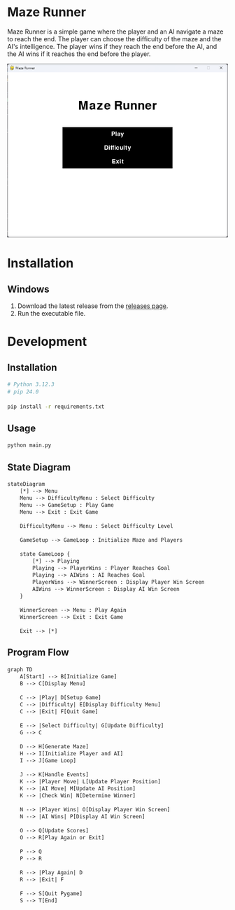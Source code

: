 # Maze Runner

Maze Runner is a simple game where the player and an AI navigate a maze to reach the end. The player can choose the difficulty of the maze and the AI's intelligence. The player wins if they reach the end before the AI, and the AI wins if it reaches the end before the player.

<!-- Image of Game -->
![Maze Runner](https://raw.githubusercontent.com/MuktadirHassan/maze-runner/main/docs/maze-runner.png)

# Installation
## Windows
1. Download the latest release from the [releases page](https://github.com/MuktadirHassan/maze-runner/releases/download/v1.0.0/main.exe).
2. Run the executable file.



# Development
## Installation
```bash
# Python 3.12.3
# pip 24.0

pip install -r requirements.txt
```

## Usage
```bash
python main.py
```

## State Diagram
```mermaid
stateDiagram
    [*] --> Menu
    Menu --> DifficultyMenu : Select Difficulty
    Menu --> GameSetup : Play Game
    Menu --> Exit : Exit Game

    DifficultyMenu --> Menu : Select Difficulty Level

    GameSetup --> GameLoop : Initialize Maze and Players

    state GameLoop {
        [*] --> Playing
        Playing --> PlayerWins : Player Reaches Goal
        Playing --> AIWins : AI Reaches Goal
        PlayerWins --> WinnerScreen : Display Player Win Screen
        AIWins --> WinnerScreen : Display AI Win Screen
    }

    WinnerScreen --> Menu : Play Again
    WinnerScreen --> Exit : Exit Game

    Exit --> [*]

```

## Program Flow
```mermaid
graph TD
    A[Start] --> B[Initialize Game]
    B --> C[Display Menu]
    
    C --> |Play| D[Setup Game]
    C --> |Difficulty| E[Display Difficulty Menu]
    C --> |Exit| F[Quit Game]

    E --> |Select Difficulty| G[Update Difficulty]
    G --> C

    D --> H[Generate Maze]
    H --> I[Initialize Player and AI]
    I --> J[Game Loop]

    J --> K[Handle Events]
    K --> |Player Move| L[Update Player Position]
    K --> |AI Move| M[Update AI Position]
    K --> |Check Win| N[Determine Winner]

    N --> |Player Wins| O[Display Player Win Screen]
    N --> |AI Wins| P[Display AI Win Screen]

    O --> Q[Update Scores]
    O --> R[Play Again or Exit]

    P --> Q
    P --> R

    R --> |Play Again| D
    R --> |Exit| F

    F --> S[Quit Pygame]
    S --> T[End]

```
